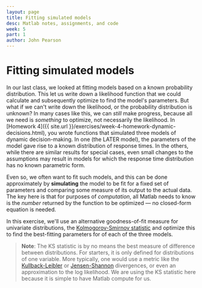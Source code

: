 ```yaml
---
layout: page
title: Fitting simulated models
desc: Matlab notes, assignments, and code
week: 5
part: 1
author: John Pearson
---
```

# Fitting simulated models
In our last class, we looked at fitting models based on a known probability distribution. This let us write down a likelihood function that we could calculate and subsequently optimize to find the model's parameters. But what if we can't write down the likelihood, or the probability distribution is unknown? In many cases like this, we can *still* make progress, because all we need is *something* to optimize, not necessarily the likelihood. In [Homework 4]({{ site.url }}/exercises/week-4-homework-dynamic-decisions.html), you wrote functions that simulated three models of dynamic decision-making. In one (the LATER model), the parameters of the model gave rise to a known distribution of response times. In the others, while there are similar results for special cases, even small changes to the assumptions may result in models for which the response time distribution has no known parametric form.

Even so, we often want to fit such models, and this can be done approximately by **simulating** the model to be fit for a fixed set of parameters and comparing some measure of its output to the actual data. The key here is that for purposes of *computation*, all Matlab needs to know is the *number* returned by the function to be optimized &mdash; no closed-form equation is needed.

In this exercise, we'll use an alternative goodness-of-fit measure for univariate distributions, the [Kolmogorov-Smirnov statistic](https://en.wikipedia.org/wiki/Kolmogorov%E2%80%93Smirnov_test) and optimize this to find the best-fitting parameters for of each of the three models.

> **Note**: The KS statistic is by no means the best measure of difference between distributions. For starters, it is only defined for distributions of one variable. More typically, one would use a metric like the [Kullback-Leibler](https://en.wikipedia.org/wiki/Kullback%E2%80%93Leibler_divergence) or [Jensen-Shannon](https://en.wikipedia.org/wiki/Jensen%E2%80%93Shannon_divergence) divergences, or even an approximation to the log likelihood. We are using the KS statistic here because it is simple to have Matlab compute for us.



<!-- <div class="question" markdown="1">
1. Create a function that calculates the sum of the squared residuals (errors between predicted and observed data) given a vector \\(\beta\\) of input parameters. Use Matlab's [`fminsearch`](https://www.mathworks.com/help/matlab/ref/fminsearch.html) to find the values of \\(\beta_0\\) and \\(\beta_1\\) that minimize this function.

1. Plot the best-fit line through the data defined by the regression coefficients you found above.
</div>
 -->
<!-- ## [Solutions](https://github.com/jmxpearson/matlab-neurobio/blob/master/week4/fixed) -->
